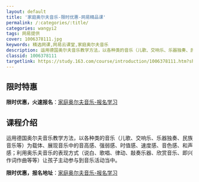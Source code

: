 ```yaml
---
layout: default
title: '家庭奥尔夫音乐-限时优惠-网易精品课'
permalink: /:categories/:title/
categories: wangyi2
tags: 网易提供
cover: 1006378111.jpg
keywords: 精选网课,网易云课堂,家庭奥尔夫音乐
description: 运用德国奥尔夫音乐教学方法，以各种类的音乐（儿歌、交响乐、乐器独奏、民族音乐等）为载体、展现音乐中的音高感、强弱感、时值
classid: 1006378111
targetlink: https://study.163.com/course/introduction/1006378111.htm?share=1&shareId=1025206652&utm_campaign=share&utm_medium=iphoneShare&utm_source=&utm_u=1025206652
---
```


## 限时特惠

**限时优惠，火速报名**：[家庭奥尔夫音乐-报名学习](https://study.163.com/course/introduction/1006378111.htm?share=1&shareId=1025206652&utm_campaign=share&utm_medium=iphoneShare&utm_source=&utm_u=1025206652)

## 课程介绍

运用德国奥尔夫音乐教学方法，以各种类的音乐（儿歌、交响乐、乐器独奏、民族音乐等）为载体、展现音乐中的音高感、强弱感、时值感、速度感、音色感、和声感；利用奥乐夫音乐的表现方式（说白、歌唱、律动、敲奏乐器、欣赏音乐、即兴作词作曲等等）让孩子主动参与到音乐活动当中。

**限时优惠，报名地址**：[家庭奥尔夫音乐-报名学习](https://study.163.com/course/introduction/1006378111.htm?share=1&shareId=1025206652&utm_campaign=share&utm_medium=iphoneShare&utm_source=&utm_u=1025206652)

